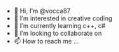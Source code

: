 - 👋 Hi, I’m @vocca87
- 👀 I’m interested in creative coding
- 🌱 I’m currently learning c++, c#
- 💞️ I’m looking to collaborate on 
- 📫 How to reach me ...

<!---
vocca87/vocca87 is a ✨ special ✨ repository because its `README.md` (this file) appears on your GitHub profile.
You can click the Preview link to take a look at your changes.
--->

